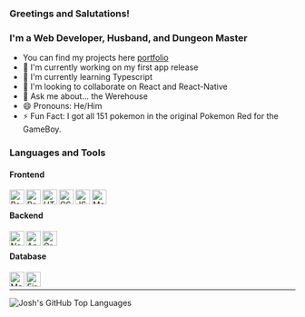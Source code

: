 ### Greetings and Salutations!

### I'm a Web Developer, Husband, and Dungeon Master
- You can find my projects here [portfolio]
- 🔭 I'm currently working on my first app release
- 🌱 I'm currently learning Typescript
- 👯 I'm looking to collaborate on React and React-Native
- 💬 Ask me about... the Werehouse
- 😄 Pronouns: He/Him
- ⚡ Fun Fact: I got all 151 pokemon in the original Pokemon Red for the GameBoy.

### Languages and Tools
#### Frontend
<img align="left" alt="React" width="26px" src="https://img.icons8.com/office/30/000000/react.png" />
<img align="left" alt="React Native" width="26px" src="https://img.icons8.com/nolan/64/react-native.png" />
<img align="left" alt="HTML" width="26px" src="https://img.icons8.com/color/48/000000/html-5--v1.png" />
<img align="left" alt="CSS" width="26px" src="https://img.icons8.com/color/48/000000/css3.png" />
<img align="left" alt="JS" width="26px" src="https://img.icons8.com/color/48/000000/javascript--v1.png" />
<img align="left" alt="Material-Ui" width="26px" src="https://img.icons8.com/color/48/000000/material-ui.png" />
<br />

#### Backend
<img align="left" alt="Node.js" width="26px" src="https://img.icons8.com/color/48/000000/nodejs.png" />
<img align="left" alt="Apollo" width="26px" src="https://img.icons8.com/color/48/000000/apollo.png" />
<img align="left" alt="GraphQL" width="26px" src="https://img.icons8.com/color/48/000000/graphql.png" />
<br />

#### Database
<img align="left" alt="MongoDB" width="26px" src="https://img.icons8.com/color/48/000000/mongodb.png" />
<img align="left" alt="Firebase" width="26px" src="https://img.icons8.com/color/48/000000/firebase.png" />
<br />

---

<img align="left" alt="Josh's GitHub Top Languages" src="https://github-readme-stats.vercel.app/api/top-langs/?username=joshua-richardson-88" />

[portfolio]: https://portfolio.cursedtale.com
